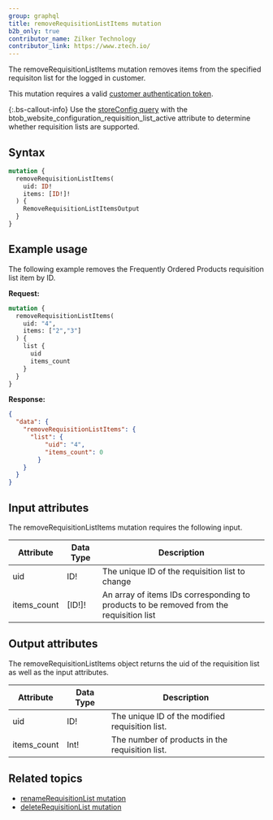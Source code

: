 ```yaml
---
group: graphql
title: removeRequisitionListItems mutation
b2b_only: true
contributor_name: Zilker Technology
contributor_link: https://www.ztech.io/
---
```

The removeRequisitionListItems mutation removes items from the specified requisiton list for the logged in customer.

This mutation requires a valid [customer authentication token]({{page.baseurl}}/graphql/mutations/generate-customer-token.html).

{:.bs-callout-info}
Use the [storeConfig query]({{page.baseurl}}/graphql/queries/store-config.html) with the btob_website_configuration_requisition_list_active attribute to determine whether requisition lists are supported.

## Syntax
```graphql
mutation {
  removeRequisitionListItems(
    uid: ID!
    items: [ID!]!
  ) {
    RemoveRequisitionListItemsOutput
  }
}
```
## Example usage

The following example removes the Frequently Ordered Products requisition list item by ID.

**Request:**
``` graphql
mutation {
  removeRequisitionListItems(
    uid: "4",
    items: ["2","3"]
  ) {
    list {
      uid
      items_count
    }
  }
}
```
**Response:**
``` json
{
  "data": {
    "removeRequisitionListItems": {
      "list": {
          "uid": "4",
          "items_count": 0
        }
    }
  }
}
```

## Input attributes

The removeRequisitionListItems mutation requires the following input.

Attribute |  Data Type | Description
--- | --- | ---
uid| ID! | The unique ID of the requisition list to change
items_count | [ID!]! | An array of items IDs corresponding to products to be removed from the requisition list

## Output attributes

The removeRequisitionListItems object returns the uid of the requisition list as well as the input attributes.

Attribute |  Data Type | Description
--- | --- | ---
uid | ID! | The unique ID of the modified requisition list.
items_count | Int! | The number of products in the requisition list.

## Related topics

*  [renameRequisitionList mutation]({{page.baseurl}}/graphql/mutations/rename-requisition-list.html)
*  [deleteRequisitionList mutation]({{page.baseurl}}/graphql/mutations/delete-requisition-list.html)